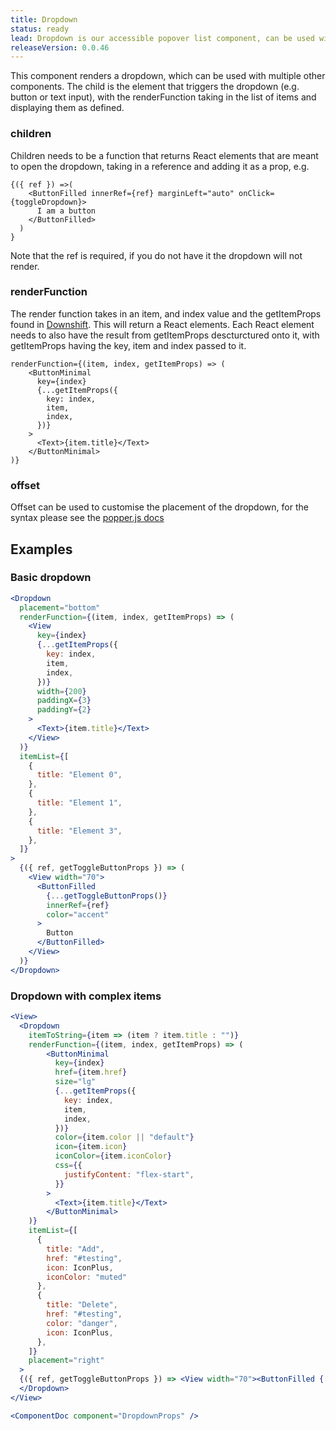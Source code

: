 ```yaml
---
title: Dropdown
status: ready
lead: Dropdown is our accessible popover list component, can be used with menus, searches and selects
releaseVersion: 0.0.46
---
```


This component renders a dropdown, which can be used with multiple other components. The child is the element that triggers the dropdown (e.g. button or text input), with the renderFunction taking in the list of items and displaying them as defined.

### children

Children needs to be a function that returns React elements that are meant to open the dropdown, taking in a reference and adding it as a prop, e.g.

```
{({ ref }) =>(
    <ButtonFilled innerRef={ref} marginLeft="auto" onClick={toggleDropdown}>
      I am a button
    </ButtonFilled>
  )
}
```

Note that the ref is required, if you do not have it the dropdown will not render.

### renderFunction

The render function takes in an item, and index value and the getItemProps found in [Downshift](https://github.com/paypal/downshift). This will return a React elements. Each React element needs to also have the result from getItemProps descturctured onto it, with getItemProps having the key, item and index passed to it.

```
renderFunction={(item, index, getItemProps) => (
    <ButtonMinimal
      key={index}
      {...getItemProps({
        key: index,
        item,
        index,
      })}
    >
      <Text>{item.title}</Text>
    </ButtonMinimal>
)}
```

### offset

Offset can be used to customise the placement of the dropdown, for the syntax please see the [popper.js docs](https://popper.js.org/popper-documentation.html#modifiers..offset)

## Examples

### Basic dropdown

```.jsx
<Dropdown
  placement="bottom"
  renderFunction={(item, index, getItemProps) => (
    <View
      key={index}
      {...getItemProps({
        key: index,
        item,
        index,
      })}
      width={200}
      paddingX={3}
      paddingY={2}
    >
      <Text>{item.title}</Text>
    </View>
  )}
  itemList={[
    {
      title: "Element 0",
    },
    {
      title: "Element 1",
    },
    {
      title: "Element 3",
    },
  ]}
>
  {({ ref, getToggleButtonProps }) => (
    <View width="70">
      <ButtonFilled
        {...getToggleButtonProps()}
        innerRef={ref}
        color="accent"
      >
        Button
      </ButtonFilled>
    </View>
  )}
</Dropdown>
```

### Dropdown with complex items

```.jsx
<View>
  <Dropdown
    itemToString={item => (item ? item.title : "")}
    renderFunction={(item, index, getItemProps) => (
        <ButtonMinimal
          key={index}
          href={item.href}
          size="lg"
          {...getItemProps({
            key: index,
            item,
            index,
          })}
          color={item.color || "default"}
          icon={item.icon}
          iconColor={item.iconColor}
          css={{
            justifyContent: "flex-start",
          }}
        >
          <Text>{item.title}</Text>
        </ButtonMinimal>
    )}
    itemList={[
      {
        title: "Add",
        href: "#testing",
        icon: IconPlus,
        iconColor: "muted"
      },
      {
        title: "Delete",
        href: "#testing",
        color: "danger",
        icon: IconPlus,
      },
    ]}
    placement="right"
  >
  {({ ref, getToggleButtonProps }) => <View width="70"><ButtonFilled {...getToggleButtonProps()} innerRef={ref} color="accent">Button</ButtonFilled></View>}
  </Dropdown>
</View>
```

```!.jsx
<ComponentDoc component="DropdownProps" />
```
